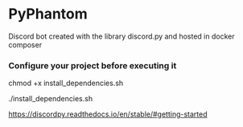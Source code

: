 # PyPhantom
Discord bot created with the library discord.py and hosted in docker composer

### Configure your project before executing it
chmod +x install_dependencies.sh

./install_dependencies.sh


https://discordpy.readthedocs.io/en/stable/#getting-started